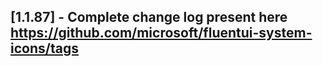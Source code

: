 ## [1.1.87] - Complete change log present here https://github.com/microsoft/fluentui-system-icons/tags